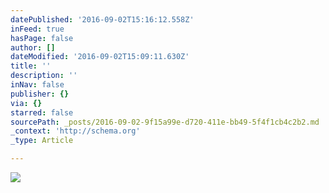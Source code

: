 ```yaml
---
datePublished: '2016-09-02T15:16:12.558Z'
inFeed: true
hasPage: false
author: []
dateModified: '2016-09-02T15:09:11.630Z'
title: ''
description: ''
inNav: false
publisher: {}
via: {}
starred: false
sourcePath: _posts/2016-09-02-9f15a99e-d720-411e-bb49-5f4f1cb4c2b2.md
_context: 'http://schema.org'
_type: Article

---
```

![](https://s3-us-west-2.amazonaws.com/the-grid-img/p/a98b8630debc69ad2f411a96abfa7c27ee682365.jpg)